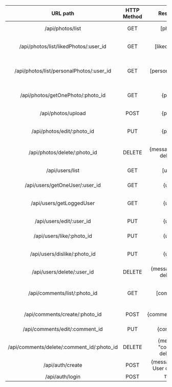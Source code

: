 | URL path                    | HTTP Method       | Response                          | Action                        |
| :--------------------------:|:-----------------:| :--------------------------------:| :----------------------------:|
| /api/photos/list             | GET               | [photos]                           | Get all photos from the DB     |
| /api/photos/list/likedPhotos/:user_id             | GET               | [likedPhotos]                           | Get all liked photos from User     |
| /api/photos/list/personalPhotos/:user_id             | GET               | [personalPhotos]                           | Get all personal photos from User     |
| /api/photos/getOnePhoto/:photo_id             | GET               | {photo}                           | Get single photo from the DB     |
| /api/photos/upload             | POST               | {photo}                           | Create new photo      |
| /api/photos/edit/:photo_id             | PUT               | {photo}                           | Edit single photo from the DB     |
| /api/photos/delete/:photo_id             | DELETE               | {message: 'Photo deleted'}                           | Delete single photo from the DB     |
| /api/users/list             | GET               | [users]                           | Get all users from the DB     |
| /api/users/getOneUser/:user_id    | GET               | {user}                            | Get single user from DB       |
| /api/users/getLoggedUser    | GET               | {user}                            | Get logged (authenticated) user from DB       |
| /api/users/edit/:user_id      | PUT               | {user}                            | Edit one user from DB         |
| /api/users/like/:photo_id      | PUT               | {user}                            | Edit user likes from DB         |
| /api/users/dislike/:photo_id      | PUT               | {user}                            | Dislike photo and edit user likes from DB         |
| /api/users/delete/:user_id     | DELETE            | {message: 'User deleted'}         | Delete a user                 |
| /api/comments/list/:photo_id             | GET               | [comments]                           | Get all comments from one Photo Post     |
| /api/comments/create/:photo_id             | POST               | {commentedPhoto}                           | Create new comment     |
| /api/comments/edit/:comment_id             | PUT               | {comment}                           | Edit single comment     |
| /api/comments/delete/:comment_id/:photo_id             | DELETE               | {message: "comment deleted"}                           | Delete comment     |
| /api/auth/create            | POST              | {message: 'New User created!'}    | Create a new user             |
| /api/auth/login             | POST              | `Token`    | Log user in             |